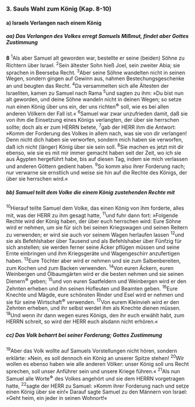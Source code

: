 ### 3. Sauls Wahl zum König (Kap. 8-10)

#### a) Israels Verlangen nach einem König

##### aa) Das Verlangen des Volkes erregt Samuels Mißmut, findet aber Gottes Zustimmung

__8__
<sup>1</sup>Als aber Samuel alt geworden war, bestellte er seine (beiden) Söhne zu Richtern über Israel.
<sup>2</sup>Sein ältester Sohn hieß Joel, sein zweiter Abia; sie sprachen in Beerseba Recht.
<sup>3</sup>Aber seine Söhne wandelten nicht in seinen Wegen, sondern gingen auf Gewinn aus, nahmen Bestechungsgeschenke an und beugten das Recht.
<sup>4</sup>Da versammelten sich alle Ältesten der Israeliten, kamen zu Samuel nach Rama
<sup>5</sup>und sagten zu ihm: »Du bist nun alt geworden, und deine Söhne wandeln nicht in deinen Wegen; so setze nun einen König über uns ein, der uns richten<sup title="= regieren">&#x2732;</sup> soll, wie es bei allen anderen Völkern der Fall ist.«
<sup>6</sup>Samuel war zwar unzufrieden damit, daß sie von ihm die Einsetzung eines Königs verlangten, der über sie herrschen sollte; doch als er zum HERRN betete,
<sup>7</sup>gab der HERR ihm die Antwort: »Komm der Forderung des Volkes in allem nach, was sie von dir verlangen! Denn nicht dich haben sie verworfen, sondern mich haben sie verworfen, daß ich nicht (länger) König über sie sein soll.
<sup>8</sup>Sie machen es jetzt mit dir ebenso, wie sie es mit mir immer gemacht haben seit der Zeit, wo ich sie aus Ägypten hergeführt habe, bis auf diesen Tag, indem sie mich verlassen und anderen Göttern gedient haben.
<sup>9</sup>So komm also ihrer Forderung nach; nur verwarne sie ernstlich und weise sie hin auf die Rechte des Königs, der über sie herrschen wird.«

##### bb) Samuel teilt dem Volke die einem König zustehenden Rechte mit

<sup>10</sup>Hierauf teilte Samuel dem Volke, das einen König von ihm forderte, alles mit, was der HERR zu ihm gesagt hatte,
<sup>11</sup>und fuhr dann fort: »Folgende Rechte wird der König haben, der über euch herrschen wird: Eure Söhne wird er nehmen, um sie für sich bei seinen Kriegswagen und seinen Reitern zu verwenden; er wird sie auch vor seinem Wagen herlaufen lassen
<sup>12</sup>und sie als Befehlshaber über Tausend und als Befehlshaber über Fünfzig für sich anstellen; sie werden ferner seine Äcker pflügen müssen und seine Ernte einbringen und ihm Kriegsgeräte und Wagengeschirr anzufertigen haben.
<sup>13</sup>Eure Töchter aber wird er nehmen und sie zum Salbenbereiten, zum Kochen und zum Backen verwenden.
<sup>14</sup>Von euren Äckern, euren Weinbergen und Ölbaumgärten wird er die besten nehmen und sie seinen Dienern<sup title="oder: Beamten">&#x2732;</sup> geben;
<sup>15</sup>und von euren Saatfeldern und Weinbergen wird er den Zehnten erheben und ihn seinen Hofleuten und Beamten geben.
<sup>16</sup>Eure Knechte und Mägde, eure schönsten Rinder und Esel wird er nehmen und sie für seine Wirtschaft<sup title="oder: Hofhaltung">&#x2732;</sup> verwenden.
<sup>17</sup>Von eurem Kleinvieh wird er den Zehnten erheben, und ihr selbst werdet ihm als Knechte dienen müssen.
<sup>18</sup>Und wenn ihr dann wegen eures Königs, den ihr euch erwählt habt, zum HERRN schreit, so wird der HERR euch alsdann nicht erhören.«

##### cc) Das Volk beharrt bei seiner Forderung; Gottes Zustimmung

<sup>19</sup>Aber das Volk wollte auf Samuels Vorstellungen nicht hören, sondern erklärte: »Nein, es soll dennoch ein König an unserer Spitze stehen!
<sup>20</sup>Wir wollen es ebenso haben wie alle anderen Völker: unser König soll uns Recht sprechen, soll unser Anführer sein und unsere Kriege führen.«
<sup>21</sup>Als nun Samuel alle Worte<sup title="= Wünsche">&#x2732;</sup> des Volkes angehört und sie dem HERRN vorgetragen hatte,
<sup>22</sup>sagte der HERR zu Samuel: »Komm ihrer Forderung nach und setze einen König über sie ein!« Darauf sagte Samuel zu den Männern von Israel: »Geht heim, ein jeder in seinen Wohnort!«